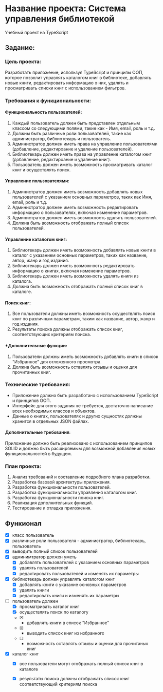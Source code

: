 # Название проекта: Система управления библиотекой
Учебный проект на TypeScript 

## Задание:

### Цель проекта:

Разработать приложение, используя TypeScript и принципы ООП, которое позволит управлять каталогом книг в библиотеке, добавлять новые книги, редактировать информацию о них, удалять и просматривать списки книг с использованием фильтров.

### Требования к функциональности:

#### Функциональность пользователей:

1. Каждый пользователь должен быть представлен отдельным классом со следующими полями, такие как - Имя, email, роль и т.д.
2. Должны быть различные роли пользователей, такие как администратор, библиотекарь и пользователь.
3. Администратор должен иметь права на управление пользователями (добавление, редактироание и удаление пользователей).
4. Библиотекарь должен иметь права на управление каталогом книг (добавление, редактироание и удаление книг).
5. Пользователь должен иметь возможность просматривать каталог книг и осуществлять поиск.

#### Управление пользователями:

1. Администратор должен иметь возможность добавлять новых пользователей с указанием основных параметров, таких как Имя, email, роль и т.д.
2. Администратор должен иметь возможность редактировать информацию о пользователях, включая изменение параметров.
3. Администратор должен иметь возможность удалять пользователей.
4. Должна быть возможность отображать полный список пользователей.

#### Управление каталогом книг:

1. Библиотекарь должен иметь возможность добавлять новые книги в каталог с указанием основных параметров, таких как название, автор, жанр и год издания.
2. Библиотекарь должен иметь возможность редактировать информацию о книгах, включая изменение параметров.
3. Библиотекарь должен иметь возможность удалять книги из каталога.
4. Должна быть возможность отображать полный список книг в каталоге.

#### Поиск книг:

1. Все пользователи должны иметь возможность осуществлять поиск книг по различным параметрам, таким как название, автор, жанр и год издания.
2. Результаты поиска должны отображать список книг, соответствующих критериям поиска.

#### \*Дополнительные функции:

1. Пользователи должны иметь возможность добавлять книги в список "Избранное" для отложенного просмотра.
2. Должна быть возможность оставлять отзывы и оценки для прочитанных книг.

### Технические требования:

- Приложение должно быть разработано с использованием TypeScript и принципов ООП.
- Интерфейс для этого задания не требуется, достаточно написание всех необходимых классов и объектов.
- Данные о книгах, пользователях и других сущностях должны хранится в отдельных JSON файлах.

#### Дополнительные требования:

Приложение должно быть реализовано с использованием принципов SOLID и должно быть расширяемым для возможной добавления новых функциональностей в будущем.

### План проекта:

1. Анализ требований и составление подробного плана разработки.
2. Разработка базовой архитектуры приложения.
3. Разработка функциональности пользователей.
4. Разработка функциональности управления каталогом книг.
5. Разработка функциональности поиска книг.
6. Реализация дополнительных функций.
7. Тестирование и отладка приложения.

## Функионал
- [x] класс пользователь 
- [x] различные роли пользователя - администратор, библиотекарь, пользователь
- [x] выводить полный список пользователей
- [x] админимтратор должен уметь
    - [x] добавлять пользователей с указанием основных параметров
    - [x] удалять пользователей
    - [x] редактировать пользователей и изменять их параметры
- [x] библиотекарь должен управлять каталогом книг
    - [x] добавлять книги с указание основных параметров
    - [x] удалять книги
    - [x] редактировать книги и изменять их параметры
- [ ] пользователь должен
    - [x] просматривать каталог книг
    - [x] осуществлять поиск по каталогу
    - [x] * добавлять книги в список "Избранное" 
    - [x] * выводить список книг из избранного
    - [ ] * возможность оставлять отзывы и оценки для прочитаных книг
- [x] каталог книг
    - [x] все пользователи могут отображать полный список книг в каталоге
    - [x] результаты поиска должны отображать список книг соответствующий критериям поиска

